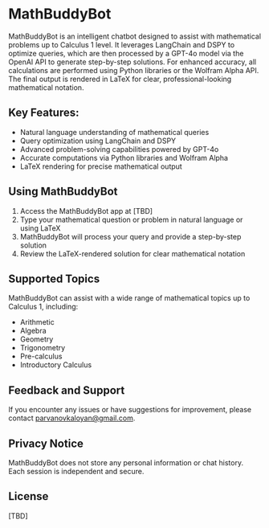 # MathBuddyBot

MathBuddyBot is an intelligent chatbot designed to assist with mathematical problems up to Calculus 1 level. It leverages LangChain and DSPY to optimize queries, which are then processed by a GPT-4o model via the OpenAI API to generate step-by-step solutions. For enhanced accuracy, all calculations are performed using Python libraries or the Wolfram Alpha API. The final output is rendered in LaTeX for clear, professional-looking mathematical notation.

## Key Features:
- Natural language understanding of mathematical queries
- Query optimization using LangChain and DSPY
- Advanced problem-solving capabilities powered by GPT-4o
- Accurate computations via Python libraries and Wolfram Alpha
- LaTeX rendering for precise mathematical output

## Using MathBuddyBot

1. Access the MathBuddyBot app at [TBD]
2. Type your mathematical question or problem in natural language or using LaTeX
3. MathBuddyBot will process your query and provide a step-by-step solution
4. Review the LaTeX-rendered solution for clear mathematical notation

## Supported Topics

MathBuddyBot can assist with a wide range of mathematical topics up to Calculus 1, including:
- Arithmetic
- Algebra
- Geometry
- Trigonometry
- Pre-calculus
- Introductory Calculus

## Feedback and Support

If you encounter any issues or have suggestions for improvement, please contact parvanovkaloyan@gmail.com.

## Privacy Notice

MathBuddyBot does not store any personal information or chat history. Each session is independent and secure.

## License

[TBD]